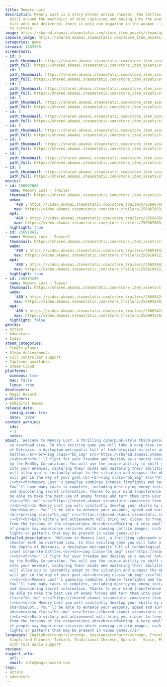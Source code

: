 ```yaml
---
title: Memory Lost
description: Memory Lost is a story-driven action shooter, the battles in which are
  built around the mechanics of mind capturing and moving into the enemy's body. First-aid
  kits were not delivered, there is only one magazine in the weapon - change the bodies
  to survive!
image: https://shared.akamai.steamstatic.com/store_item_assets/steam/apps/1483190/header.jpg?t=1731685733
capsule_image: https://shared.akamai.steamstatic.com/store_item_assets/steam/apps/1483190/fcbc97844a5a1429de991189b2d4ccf564e5bafe/capsule_231x87.jpg?t=1731685733
categories: game
steamid: 1483190
screenshots:
- id: 0
  path_thumbnail: https://shared.akamai.steamstatic.com/store_item_assets/steam/apps/1483190/ss_011723196167ad7460d81ee40c47df736671c038.600x338.jpg?t=1731685733
  path_full: https://shared.akamai.steamstatic.com/store_item_assets/steam/apps/1483190/ss_011723196167ad7460d81ee40c47df736671c038.1920x1080.jpg?t=1731685733
- id: 1
  path_thumbnail: https://shared.akamai.steamstatic.com/store_item_assets/steam/apps/1483190/ss_8bad418d19ea78d15299189c350bc813fe257353.600x338.jpg?t=1731685733
  path_full: https://shared.akamai.steamstatic.com/store_item_assets/steam/apps/1483190/ss_8bad418d19ea78d15299189c350bc813fe257353.1920x1080.jpg?t=1731685733
- id: 2
  path_thumbnail: https://shared.akamai.steamstatic.com/store_item_assets/steam/apps/1483190/ss_515941c302e21f060d3825661443ff5166407b69.600x338.jpg?t=1731685733
  path_full: https://shared.akamai.steamstatic.com/store_item_assets/steam/apps/1483190/ss_515941c302e21f060d3825661443ff5166407b69.1920x1080.jpg?t=1731685733
- id: 3
  path_thumbnail: https://shared.akamai.steamstatic.com/store_item_assets/steam/apps/1483190/ss_35eb03632e924cb3cb940c8b7c99557a256ce1b5.600x338.jpg?t=1731685733
  path_full: https://shared.akamai.steamstatic.com/store_item_assets/steam/apps/1483190/ss_35eb03632e924cb3cb940c8b7c99557a256ce1b5.1920x1080.jpg?t=1731685733
- id: 4
  path_thumbnail: https://shared.akamai.steamstatic.com/store_item_assets/steam/apps/1483190/ss_77291422022d3e111458f841c0ba91d0378ff7c7.600x338.jpg?t=1731685733
  path_full: https://shared.akamai.steamstatic.com/store_item_assets/steam/apps/1483190/ss_77291422022d3e111458f841c0ba91d0378ff7c7.1920x1080.jpg?t=1731685733
- id: 5
  path_thumbnail: https://shared.akamai.steamstatic.com/store_item_assets/steam/apps/1483190/ss_746af9b7a002848ebaf0f5275abbc7d1a9b12935.600x338.jpg?t=1731685733
  path_full: https://shared.akamai.steamstatic.com/store_item_assets/steam/apps/1483190/ss_746af9b7a002848ebaf0f5275abbc7d1a9b12935.1920x1080.jpg?t=1731685733
- id: 6
  path_thumbnail: https://shared.akamai.steamstatic.com/store_item_assets/steam/apps/1483190/ss_e10b5af252904e345f72d7d1a2690e5a2c2e741f.600x338.jpg?t=1731685733
  path_full: https://shared.akamai.steamstatic.com/store_item_assets/steam/apps/1483190/ss_e10b5af252904e345f72d7d1a2690e5a2c2e741f.1920x1080.jpg?t=1731685733
- id: 7
  path_thumbnail: https://shared.akamai.steamstatic.com/store_item_assets/steam/apps/1483190/ss_e77a76be45cef95c939b358bf0564c4359ccf41a.600x338.jpg?t=1731685733
  path_full: https://shared.akamai.steamstatic.com/store_item_assets/steam/apps/1483190/ss_e77a76be45cef95c939b358bf0564c4359ccf41a.1920x1080.jpg?t=1731685733
- id: 8
  path_thumbnail: https://shared.akamai.steamstatic.com/store_item_assets/steam/apps/1483190/ss_fe33e677acd16b81e126870a516da892c8b91f4b.600x338.jpg?t=1731685733
  path_full: https://shared.akamai.steamstatic.com/store_item_assets/steam/apps/1483190/ss_fe33e677acd16b81e126870a516da892c8b91f4b.1920x1080.jpg?t=1731685733
movies:
- id: 256967683
  name: Memory Lost - Trailer
  thumbnail: https://shared.akamai.steamstatic.com/store_item_assets/steam/apps/256967683/movie.293x165.jpg?t=1693843215
  webm:
    '480': https://video.akamai.steamstatic.com/store_trailers/256967683/movie480_vp9.webm?t=1693843215
    max: https://video.akamai.steamstatic.com/store_trailers/256967683/movie_max_vp9.webm?t=1693843215
  mp4:
    '480': https://video.akamai.steamstatic.com/store_trailers/256967683/movie480.mp4?t=1693843215
    max: https://video.akamai.steamstatic.com/store_trailers/256967683/movie_max.mp4?t=1693843215
  highlight: true
- id: 256918422
  name: Memory Lost - Teaser2
  thumbnail: https://shared.akamai.steamstatic.com/store_item_assets/steam/apps/256918422/movie.293x165.jpg?t=1693843219
  webm:
    '480': https://video.akamai.steamstatic.com/store_trailers/256918422/movie480_vp9.webm?t=1693843219
    max: https://video.akamai.steamstatic.com/store_trailers/256918422/movie_max_vp9.webm?t=1693843219
  mp4:
    '480': https://video.akamai.steamstatic.com/store_trailers/256918422/movie480.mp4?t=1693843219
    max: https://video.akamai.steamstatic.com/store_trailers/256918422/movie_max.mp4?t=1693843219
  highlight: true
- id: 256894249
  name: Memory Lost - Teaser
  thumbnail: https://shared.akamai.steamstatic.com/store_item_assets/steam/apps/256894249/movie.293x165.jpg?t=1693843224
  webm:
    '480': https://video.akamai.steamstatic.com/store_trailers/256894249/movie480_vp9.webm?t=1693843224
    max: https://video.akamai.steamstatic.com/store_trailers/256894249/movie_max_vp9.webm?t=1693843224
  mp4:
    '480': https://video.akamai.steamstatic.com/store_trailers/256894249/movie480.mp4?t=1693843224
    max: https://video.akamai.steamstatic.com/store_trailers/256894249/movie_max.mp4?t=1693843224
  highlight: false
genres:
- Action
- Adventure
- Indie
steam_categories:
- Single-player
- Steam Achievements
- Full controller support
- Captions available
- Steam Cloud
platforms:
  windows: true
  mac: false
  linux: true
developers:
- Magic Hazard
publishers:
- ESDigital Games
release_date:
  coming_soon: true
  date: '2024'
content_warning:
  ids:
  - 5
  notes:
about: 'Welcome to Memory Lost, a thrilling cyberpunk-style third-person shooter with
  an overhead view. In this exciting game you will take a deep dive into the depths
  of Detraxis, a dystopian metropolis full of technological miracles and cruel corporate
  battles.<br><br><img class="bb_img" src="https://shared.akamai.steamstatic.com/store_item_assets/steam/apps/1483190/extras/gif_004.gif?t=1731685733"
  /><br><br>You''ll fight for your freedom and destiny as a neural network created
  by the RedSky Corporation. You will use the unique ability to shift your consciousness
  into your enemies, capturing their minds and mastering their abilities. This mechanic
  will allow you to instantly adapt to the situation and surpass the obstacles that
  will get in the way of your goal.<br><br><img class="bb_img" src="https://shared.akamai.steamstatic.com/store_item_assets/steam/apps/1483190/extras/gif_002__2_.gif?t=1731685733"
  /><br><br>Memory Lost''s gameplay combines intense firefights and tactical decisions.
  You''ll have many tasks to complete, including destroying enemy installations, hacking
  and discovering secret information. Thanks to your mind transference skills, you''ll
  be able to make the best use of enemy forces and turn them into your &quot;allies&quot;.<br><br><img
  class="bb_img" src="https://shared.akamai.steamstatic.com/store_item_assets/steam/apps/1483190/extras/gif_003.gif?t=1731685733"
  /><br><br>In Memory Lost you will constantly develop your skills by gaining &quot;memory
  shards&quot;. You''ll be able to enhance your weapons, speed and survivability.
  <br><br><img class="bb_img" src="https://shared.akamai.steamstatic.com/store_item_assets/steam/apps/1483190/extras/gif_001__3_.gif?t=1731685733"
  /><br><br>Each victory and achievement will bring you closer to freeing the city
  from the tyranny of the corporations.<br><br><i>Warning: A very small percentage
  of people may experience seizures while viewing certain images, such as flashing
  lights or patterns that may be present in video games.</i>'
detailed_description: 'Welcome to Memory Lost, a thrilling cyberpunk-style third-person
  shooter with an overhead view. In this exciting game you will take a deep dive into
  the depths of Detraxis, a dystopian metropolis full of technological miracles and
  cruel corporate battles.<br><br><img class="bb_img" src="https://shared.akamai.steamstatic.com/store_item_assets/steam/apps/1483190/extras/gif_004.gif?t=1731685733"
  /><br><br>You''ll fight for your freedom and destiny as a neural network created
  by the RedSky Corporation. You will use the unique ability to shift your consciousness
  into your enemies, capturing their minds and mastering their abilities. This mechanic
  will allow you to instantly adapt to the situation and surpass the obstacles that
  will get in the way of your goal.<br><br><img class="bb_img" src="https://shared.akamai.steamstatic.com/store_item_assets/steam/apps/1483190/extras/gif_002__2_.gif?t=1731685733"
  /><br><br>Memory Lost''s gameplay combines intense firefights and tactical decisions.
  You''ll have many tasks to complete, including destroying enemy installations, hacking
  and discovering secret information. Thanks to your mind transference skills, you''ll
  be able to make the best use of enemy forces and turn them into your &quot;allies&quot;.<br><br><img
  class="bb_img" src="https://shared.akamai.steamstatic.com/store_item_assets/steam/apps/1483190/extras/gif_003.gif?t=1731685733"
  /><br><br>In Memory Lost you will constantly develop your skills by gaining &quot;memory
  shards&quot;. You''ll be able to enhance your weapons, speed and survivability.
  <br><br><img class="bb_img" src="https://shared.akamai.steamstatic.com/store_item_assets/steam/apps/1483190/extras/gif_001__3_.gif?t=1731685733"
  /><br><br>Each victory and achievement will bring you closer to freeing the city
  from the tyranny of the corporations.<br><br><i>Warning: A very small percentage
  of people may experience seizures while viewing certain images, such as flashing
  lights or patterns that may be present in video games.</i>'
languages: English<strong>*</strong>, Russian<strong>*</strong>, French, German, Japanese,
  Simplified Chinese, Turkish, Traditional Chinese, Spanish - Spain, Polish, Korean<br><strong>*</strong>languages
  with full audio support
reviews:
support_info:
  url: ''
  email: info@magichazard.com
tags:
- action
- adventure
---
```


